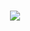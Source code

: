 <h1 align="center">
  <a href="https://sunguoqi.com/">
    <img src="https://readme-typing-svg.herokuapp.com/?lines=Console.log(%22Hello%2C%20World!%22);小孙同学祝您今天愉快!&center=true&size=27">
  </a>
</h1>
